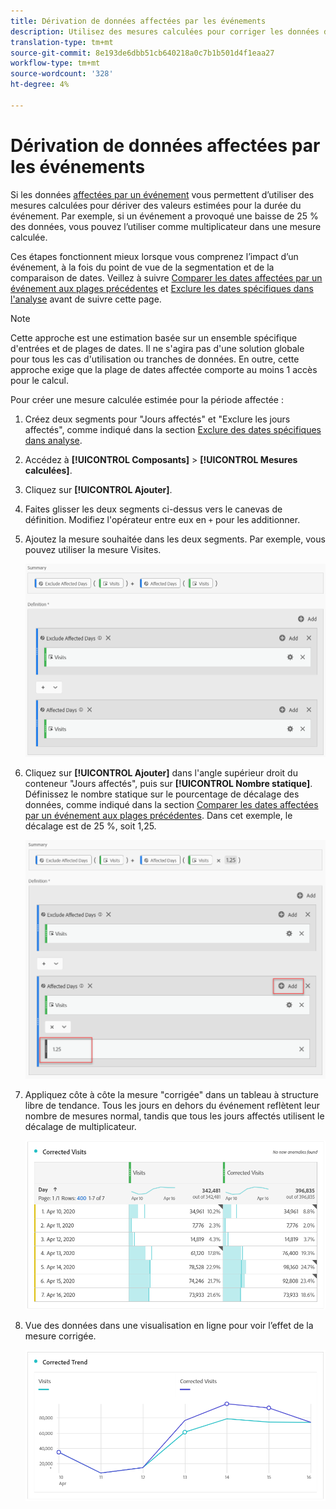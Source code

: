 ```yaml
---
title: Dérivation de données affectées par les événements
description: Utilisez des mesures calculées pour corriger les données de tendance affectées par un événement.
translation-type: tm+mt
source-git-commit: 8e193de6dbb51cb640218a0c7b1b501d4f1eaa27
workflow-type: tm+mt
source-wordcount: '328'
ht-degree: 4%

---
```



# Dérivation de données affectées par les événements

Si les données [affectées par un événement](overview.md) vous permettent d’utiliser des mesures calculées pour dériver des valeurs estimées pour la durée du événement. Par exemple, si un événement a provoqué une baisse de 25 % des données, vous pouvez l’utiliser comme multiplicateur dans une mesure calculée.

Ces étapes fonctionnent mieux lorsque vous comprenez l’impact d’un événement, à la fois du point de vue de la segmentation et de la comparaison de dates. Veillez à suivre [Comparer les dates affectées par un événement aux plages précédentes](compare-dates.md) et [Exclure les dates spécifiques dans l&#39;analyse](segments.md) avant de suivre cette page.

>[!NOTE]
>
>Cette approche est une estimation basée sur un ensemble spécifique d&#39;entrées et de plages de dates. Il ne s&#39;agira pas d&#39;une solution globale pour tous les cas d&#39;utilisation ou tranches de données. En outre, cette approche exige que la plage de dates affectée comporte au moins 1 accès pour le calcul.

Pour créer une mesure calculée estimée pour la période affectée :

1. Créez deux segments pour &quot;Jours affectés&quot; et &quot;Exclure les jours affectés&quot;, comme indiqué dans la section [Exclure des dates spécifiques dans analyse](segments.md).
2. Accédez à **[!UICONTROL Composants]** > **[!UICONTROL Mesures calculées]**.
3. Cliquez sur **[!UICONTROL Ajouter]**.
4. Faites glisser les deux segments ci-dessus vers le canevas de définition. Modifiez l&#39;opérateur entre eux en `+` pour les additionner.
5. Ajoutez la mesure souhaitée dans les deux segments. Par exemple, vous pouvez utiliser la mesure Visites.

   ![Créateur de segments](assets/event_segment_builder.png)

6. Cliquez sur **[!UICONTROL Ajouter]** dans l&#39;angle supérieur droit du conteneur &quot;Jours affectés&quot;, puis sur **[!UICONTROL Nombre statique]**. Définissez le nombre statique sur le pourcentage de décalage des données, comme indiqué dans la section [Comparer les dates affectées par un événement aux plages précédentes](compare-dates.md). Dans cet exemple, le décalage est de 25 %, soit 1,25.

   ![Nombre statique](assets/event_static_number.png)

7. Appliquez côte à côte la mesure &quot;corrigée&quot; dans un tableau à structure libre de tendance. Tous les jours en dehors du événement reflètent leur nombre de mesures normal, tandis que tous les jours affectés utilisent le décalage de multiplicateur.

   ![Mesure corrigée](assets/event_corrected.png)

8. Vue des données dans une visualisation en ligne pour voir l’effet de la mesure corrigée.

   ![Ligne corrigée](assets/event_line.png)
